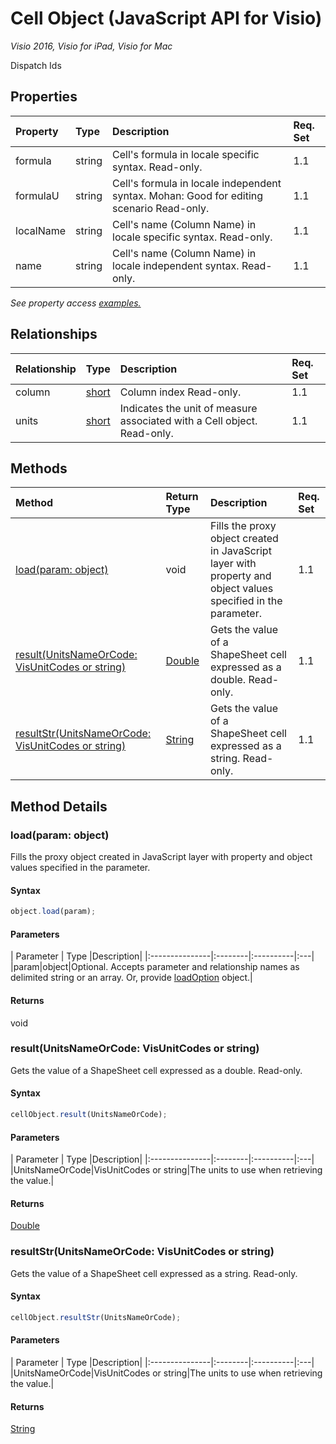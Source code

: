 # Cell Object (JavaScript API for Visio)

_Visio 2016, Visio for iPad, Visio for Mac_

Dispatch Ids

## Properties

| Property	   | Type	|Description| Req. Set|
|:---------------|:--------|:----------|:----|
|formula|string|Cell's formula in locale specific syntax. Read-only.|1.1||
|formulaU|string|Cell's formula in locale independent syntax. Mohan: Good for editing scenario Read-only.|1.1||
|localName|string|Cell's name (Column Name) in locale specific syntax. Read-only.|1.1||
|name|string|Cell's name (Column Name) in locale independent syntax. Read-only.|1.1||

_See property access [examples.](#property-access-examples)_

## Relationships
| Relationship | Type	|Description| Req. Set|
|:---------------|:--------|:----------|:----|
|column|[short](short.md)|Column index Read-only.|1.1||
|units|[short](short.md)|Indicates the unit of measure associated with a Cell object. Read-only.|1.1||

## Methods

| Method		   | Return Type	|Description| Req. Set|
|:---------------|:--------|:----------|:----|
|[load(param: object)](#loadparam-object)|void|Fills the proxy object created in JavaScript layer with property and object values specified in the parameter.|1.1|
|[result(UnitsNameOrCode: VisUnitCodes or string)](#resultunitsnameorcode-visunitcodes-or-string)|[Double](double.md)|Gets the value of a ShapeSheet cell expressed as a double. Read-only.|1.1|
|[resultStr(UnitsNameOrCode: VisUnitCodes or string)](#resultstrunitsnameorcode-visunitcodes-or-string)|[String](string.md)|Gets the value of a ShapeSheet cell expressed as a string. Read-only.|1.1|

## Method Details


### load(param: object)
Fills the proxy object created in JavaScript layer with property and object values specified in the parameter.

#### Syntax
```js
object.load(param);
```

#### Parameters
| Parameter	   | Type	|Description|
|:---------------|:--------|:----------|:---|
|param|object|Optional. Accepts parameter and relationship names as delimited string or an array. Or, provide [loadOption](loadoption.md) object.|

#### Returns
void

### result(UnitsNameOrCode: VisUnitCodes or string)
Gets the value of a ShapeSheet cell expressed as a double. Read-only.

#### Syntax
```js
cellObject.result(UnitsNameOrCode);
```

#### Parameters
| Parameter	   | Type	|Description|
|:---------------|:--------|:----------|:---|
|UnitsNameOrCode|VisUnitCodes or string|The units to use when retrieving the value.|

#### Returns
[Double](double.md)

### resultStr(UnitsNameOrCode: VisUnitCodes or string)
Gets the value of a ShapeSheet cell expressed as a string. Read-only.

#### Syntax
```js
cellObject.resultStr(UnitsNameOrCode);
```

#### Parameters
| Parameter	   | Type	|Description|
|:---------------|:--------|:----------|:---|
|UnitsNameOrCode|VisUnitCodes or string|The units to use when retrieving the value.|

#### Returns
[String](string.md)
